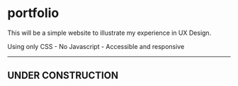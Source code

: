 # portfolio
This will be a simple website to illustrate my experience in UX Design.

Using only CSS - No Javascript -
Accessible and responsive

---

## UNDER CONSTRUCTION